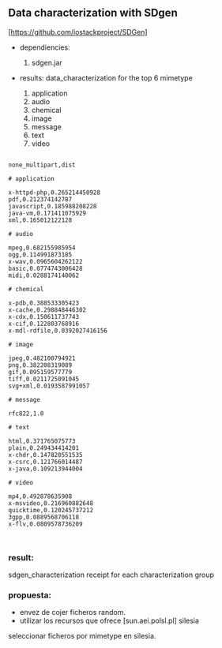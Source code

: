 

## Data characterization with SDgen
[https://github.com/iostackproject/SDGen]



* dependiencies:
    1. sdgen.jar




* results:
    data_characterization for the top 6 mimetype
    1. application
    2. audio
    3. chemical
    4. image
    5. message
    6. text
    7. video


```csv

none_multipart,dist

# application

x-httpd-php,0.265214450928
pdf,0.212374142787
javascript,0.185988208228
java-vm,0.171411075929
xml,0.165012122128

# audio

mpeg,0.682155985954
ogg,0.114991873185
x-wav,0.0965604262122
basic,0.0774743006428
midi,0.0288174140062

# chemical

x-pdb,0.388533305423
x-cache,0.298848446302
x-cdx,0.150611737743
x-cif,0.122803768916
x-mdl-rdfile,0.0392027416156

# image

jpeg,0.482100794921
png,0.382208319089
gif,0.095159577779
tiff,0.0211725091045
svg+xml,0.0193587991057

# message

rfc822,1.0

# text

html,0.371765075773
plain,0.249434414201
x-chdr,0.147820551535
x-csrc,0.121766014487
x-java,0.109213944004

# video

mp4,0.492878635908
x-msvideo,0.216960882648
quicktime,0.120245737212
3gpp,0.0889568706118
x-flv,0.0809578736209



```



### result:


sdgen_characterization receipt for each characterization group


### propuesta:

* envez de cojer ficheros random.
* utilizar los recursos que ofrece [sun.aei.polsl.pl] silesia




seleccionar ficheros por mimetype en silesia.







